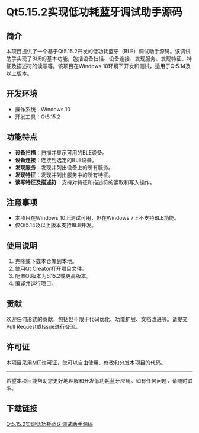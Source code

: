 # Qt5.15.2实现低功耗蓝牙调试助手源码

## 简介

本项目提供了一个基于Qt5.15.2开发的低功耗蓝牙（BLE）调试助手源码。该调试助手实现了BLE的基本功能，包括设备扫描、设备连接、发现服务、发现特征、特征及描述符的读写等。该项目在Windows 10环境下开发和测试，适用于Qt5.14及以上版本。

## 开发环境

- 操作系统：Windows 10
- 开发工具：Qt5.15.2

## 功能特点

- **设备扫描**：扫描并显示可用的BLE设备。
- **设备连接**：连接到选定的BLE设备。
- **发现服务**：发现并列出设备上的所有服务。
- **发现特征**：发现并列出服务中的所有特征。
- **读写特征及描述符**：支持对特征和描述符的读取和写入操作。

## 注意事项

- 本项目在Windows 10上测试可用，但在Windows 7上不支持BLE功能。
- 仅Qt5.14及以上版本支持BLE开发。

## 使用说明

1. 克隆或下载本仓库到本地。
2. 使用Qt Creator打开项目文件。
3. 配置Qt版本为5.15.2或更高版本。
4. 编译并运行项目。

## 贡献

欢迎任何形式的贡献，包括但不限于代码优化、功能扩展、文档改进等。请提交Pull Request或Issue进行交流。

## 许可证

本项目采用[MIT许可证](LICENSE)，您可以自由使用、修改和分发本项目的代码。

---

希望本项目能帮助您更好地理解和开发低功耗蓝牙应用。如有任何问题，请随时联系。

## 下载链接

[Qt5.15.2实现低功耗蓝牙调试助手源码](https://pan.quark.cn/s/946028d503ca)